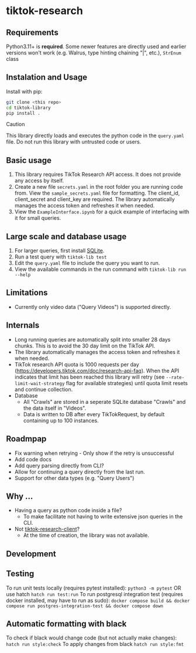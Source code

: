 # tiktok-research

## Requirements

Python3.11+ is **required**. Some newer features are directly used and earlier versions won't work (e.g. Walrus, type hinting chaining "|", etc.), `StrEnum` class
    
## Instalation and Usage

Install with pip:

```bash
git clone <this repo>
cd tiktok-library
pip install .
```

> [!CAUTION]
> This library directly loads and executes the python code in the `query.yaml` file. Do not run this library with untrusted code or users.


## Basic usage

1. This library requires TikTok Research API access. It does not provide any access by itself.
2. Create a new file `secrets.yaml` in the root folder you are running code from. View the `sample_secrets.yaml` file for formatting. The client_id, client_secret and client_key are required. The library automatically manages the access token and refreshes it when needed.
3. View the `ExampleInterface.ipynb` for a quick example of interfacing with it for small queries.


## Large scale and database usage
1. For larger queries, first install [SQLite](https://www.sqlite.org/).
2. Run a test query with `tiktok-lib test` 
3. Edit the `query.yaml` file to include the query you want to run.
4. View the available commands in the run command with `tiktok-lib run --help`

## Limitations

- Currently only video data ("Query Videos") is supported directly. 

## Internals

- Long running queries are automatically split into smaller 28 days chunks. This is to avoid the 30 day limit on the TikTok API.
- The library automatically manages the access token and refreshes it when needed.
- TikTok research API quota is 1000 requests per day (https://developers.tiktok.com/doc/research-api-faq). When the API indicates that limit has been reached this library will retry (see `--rate-limit-wait-strategy` flag for available strategies) until quota limit resets and continue collection.
- Database
    - All "Crawls" are stored in a seperate SQLite database "Crawls" and the data itself in "Videos".
    - Data is written to DB after every TikTokRequest, by default containing up to 100 instances.

## Roadmpap
- Fix warning when retrying - Only show if the retry is unsuccessful
- Add code docs
- Add query parsing directly from CLI?
- Allow for continuing a query directly from the last run.
- Support for other data types (e.g. "Query Users")

## Why ...
- Having a query as python code inside a file?
    - To make facilitate not having to write extensive json queries in the CLI.
- Not [tiktok-research-client](https://github.com/AndersGiovanni/tiktok-research-client/tree/main)?
    - At the time of creation, the library was not available.

## Development

## Testing
To run unit tests locally (requires pytest installed):
`python3 -m pytest` OR use hatch `hatch run test:run`
To run postgresql integration test (requires docker installed, may have to run
as sudo):
`docker compose build && docker compose run postgres-integration-test && docker compose down`

## Automatic formatting with black
To check if black would change code (but not actually make changes):
`hatch run style:check`
To apply changes from black
`hatch run style:fmt`
